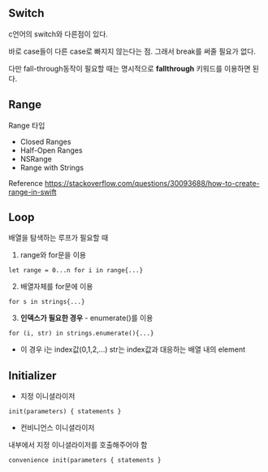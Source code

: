 ## Switch

c언어의 switch와 다른점이 있다.

바로 case들이 다른 case로 빠지지 않는다는 점. 그래서 break를 써줄 필요가 없다.

다만 fall-through동작이 필요할 때는 명시적으로 **fallthrough** 키워드를 이용하면 된다.

## Range

Range 타입
- Closed Ranges
- Half-Open Ranges
- NSRange
- Range with Strings

Reference https://stackoverflow.com/questions/30093688/how-to-create-range-in-swift

## Loop

배열을 탐색하는 루프가 필요할 때
1. range와 for문을 이용

`let range = 0...n
 for i in range{...}`

2. 배열자체를 for문에 이용

`for s in strings{...}`

3. **인덱스가 필요한 경우** - enumerate()를 이용

`for (i, str) in strings.enumerate(){...}`
 - 이 경우 i는 index값(0,1,2,...) str는 index값과 대응하는 배열 내의 element

## Initializer 
- 지정 이니셜라이저

`init(parameters) {
   statements
}`
- 컨비니언스 이니셜라이저

내부에서 지정 이니셜라이저를 호출해주어야 함

`convenience init(parameters {
   statements
}`
